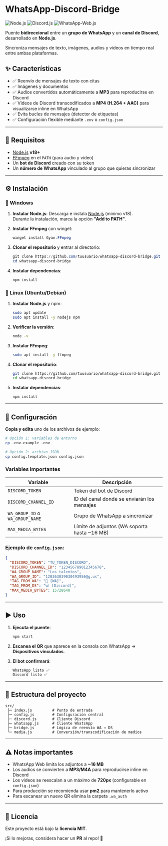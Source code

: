 # WhatsApp-Discord-Bridge

![Node.js](https://img.shields.io/badge/Node.js-18+-green?logo=node.js)
![Discord.js](https://img.shields.io/badge/discord.js-v14-blue?logo=discord)
![WhatsApp-Web.js](https://img.shields.io/badge/whatsapp--web.js-1.23.0-brightgreen)

Puente **bidireccional** entre un **grupo de WhatsApp** y un **canal de Discord**, desarrollado en **Node.js**.

Sincroniza mensajes de texto, imágenes, audios y videos en tiempo real entre ambas plataformas.

## ✨ Características

- ✅ Reenvío de mensajes de texto con citas
- ✅ Imágenes y documentos
- ✅ Audios convertidos automáticamente a **MP3** para reproducirse en Discord
- ✅ Videos de Discord transcodificados a **MP4 (H.264 + AAC)** para visualizarse inline en WhatsApp
- ✅ Evita bucles de mensajes (detector de etiquetas)
- ✅ Configuración flexible mediante `.env` o `config.json`

---

## 🚀 Requisitos

- [Node.js](https://nodejs.org/) **v18+**
- [FFmpeg](https://ffmpeg.org/) en el `PATH` (para audio y video)
- Un **bot de Discord** creado con su token
- Un **número de WhatsApp** vinculado al grupo que quieras sincronizar

---

## ⚙️ Instalación

### 🔹 Windows

1. **Instalar Node.js**: Descarga e instala [Node.js](https://nodejs.org/) (mínimo v18).  
   Durante la instalación, marca la opción **"Add to PATH"**.

2. **Instalar FFmpeg** con winget:
   ```powershell
   winget install Gyan.FFmpeg
   ```

3. **Clonar el repositorio** y entrar al directorio:
   ```powershell
   git clone https://github.com/tuusuario/whatsapp-discord-bridge.git
   cd whatsapp-discord-bridge
   ```

4. **Instalar dependencias**:
   ```powershell
   npm install
   ```

### 🔹 Linux (Ubuntu/Debian)

1. **Instalar Node.js** y npm:
   ```bash
   sudo apt update
   sudo apt install -y nodejs npm
   ```

2. **Verificar la versión**:
   ```bash
   node -v
   ```

3. **Instalar FFmpeg**:
   ```bash
   sudo apt install -y ffmpeg
   ```

4. **Clonar el repositorio**:
   ```bash
   git clone https://github.com/tuusuario/whatsapp-discord-bridge.git
   cd whatsapp-discord-bridge
   ```

5. **Instalar dependencias**:
   ```bash
   npm install
   ```

---

## 🔑 Configuración

**Copia y edita** uno de los archivos de ejemplo:

```bash
# Opción 1: variables de entorno
cp .env.example .env

# Opción 2: archivo JSON
cp config.template.json config.json
```

### Variables importantes

| Variable | Descripción |
|----------|-------------|
| `DISCORD_TOKEN` | Token del bot de Discord |
| `DISCORD_CHANNEL_ID` | ID del canal donde se enviarán los mensajes |
| `WA_GROUP_ID` o `WA_GROUP_NAME` | Grupo de WhatsApp a sincronizar |
| `MAX_MEDIA_BYTES` | Límite de adjuntos (WA soporta hasta ~16 MB) |

### Ejemplo de `config.json`:

```json
{
  "DISCORD_TOKEN": "TU_TOKEN_DISCORD",
  "DISCORD_CHANNEL_ID": "123456789012345678",
  "WA_GROUP_NAME": "Los talentos",
  "WA_GROUP_ID": "120363039030493956@g.us",
  "TAG_FROM_WA": "📲 [WA]",
  "TAG_FROM_DS": "💻 [Discord]",
  "MAX_MEDIA_BYTES": 15728640
}
```

---

## ▶️ Uso

1. **Ejecuta el puente**:
   ```bash
   npm start
   ```

2. **Escanea el QR** que aparece en la consola con WhatsApp → **Dispositivos vinculados**.

3. **El bot confirmará**:
   ```
   WhatsApp listo ✅
   Discord listo ✅
   ```

---

## 📂 Estructura del proyecto

```
src/
 ├─ index.js         # Punto de entrada
 ├─ config.js        # Configuración central
 ├─ discord.js       # Cliente Discord
 ├─ whatsapp.js      # Cliente WhatsApp
 ├─ bridge.js        # Lógica de reenvío WA ↔ DS
 └─ media.js         # Conversión/transcodificación de medios
```

---

## ⚠️ Notas importantes

- WhatsApp Web limita los adjuntos a **~16 MB**
- Los audios se convierten a **MP3/M4A** para reproducirse inline en Discord
- Los videos se reescalan a un máximo de **720px** (configurable en `config.json`)
- Para producción se recomienda usar **pm2** para mantenerlo activo
- Para escanear un nuevo QR elimina la carpeta `.wa_auth`

---

## 📜 Licencia

Este proyecto está bajo la **licencia MIT**.

¡Si lo mejoras, considera hacer un **PR** al repo! 🚀
